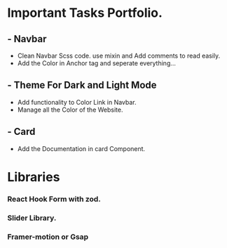 # Important Tasks Portfolio.

## - Navbar
- Clean Navbar Scss code. use mixin and Add comments to read easily.
- Add the Color in Anchor tag and seperate everything...

## - Theme For Dark and Light Mode
- Add functionality to Color Link in Navbar.
- Manage all the Color of the Website.


## - Card
- Add the Documentation in card Component.

# Libraries 

### React Hook Form with zod.
### Slider Library.
### Framer-motion or Gsap
